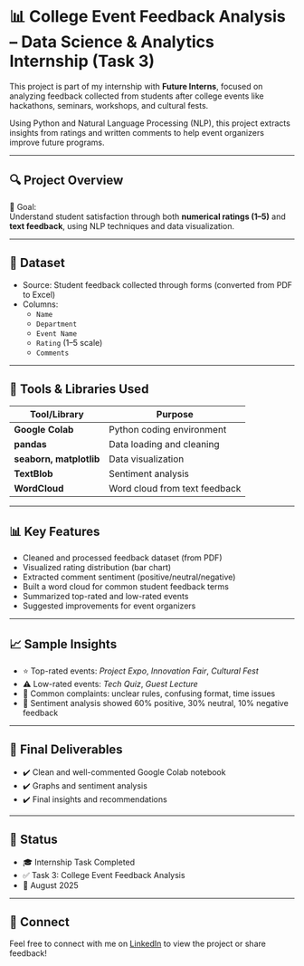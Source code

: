 # 📊 College Event Feedback Analysis – Data Science & Analytics Internship (Task 3)

This project is part of my internship with **Future Interns**, focused on analyzing feedback collected from students after college events like hackathons, seminars, workshops, and cultural fests.

Using Python and Natural Language Processing (NLP), this project extracts insights from ratings and written comments to help event organizers improve future programs.

---

## 🔍 Project Overview

🎯 Goal:  
Understand student satisfaction through both **numerical ratings (1–5)** and **text feedback**, using NLP techniques and data visualization.

---

## 📁 Dataset

- Source: Student feedback collected through forms (converted from PDF to Excel)
- Columns:
  - `Name`
  - `Department`
  - `Event Name`
  - `Rating` (1–5 scale)
  - `Comments`

---

## 🔧 Tools & Libraries Used

| Tool/Library | Purpose |
|--------------|---------|
| **Google Colab** | Python coding environment |
| **pandas** | Data loading and cleaning |
| **seaborn, matplotlib** | Data visualization |
| **TextBlob** | Sentiment analysis |
| **WordCloud** | Word cloud from text feedback |

---

## 📊 Key Features

- Cleaned and processed feedback dataset (from PDF)
- Visualized rating distribution (bar chart)
- Extracted comment sentiment (positive/neutral/negative)
- Built a word cloud for common student feedback terms
- Summarized top-rated and low-rated events
- Suggested improvements for event organizers

---

## 📈 Sample Insights

- ⭐ Top-rated events: *Project Expo*, *Innovation Fair*, *Cultural Fest*
- ⚠️ Low-rated events: *Tech Quiz*, *Guest Lecture*
- 💬 Common complaints: unclear rules, confusing format, time issues
- 🧠 Sentiment analysis showed 60% positive, 30% neutral, 10% negative feedback

---

## 📝 Final Deliverables

- ✔️ Clean and well-commented Google Colab notebook
- ✔️ Graphs and sentiment analysis
- ✔️ Final insights and recommendations

---

## 📌 Status

- 🎓 Internship Task Completed
- ✅ Task 3: College Event Feedback Analysis
- 📅 August 2025

---

## 🔗 Connect

Feel free to connect with me on [LinkedIn](https://www.linkedin.com/in/dekollu-harshitha-617948318/) to view the project or share feedback!
